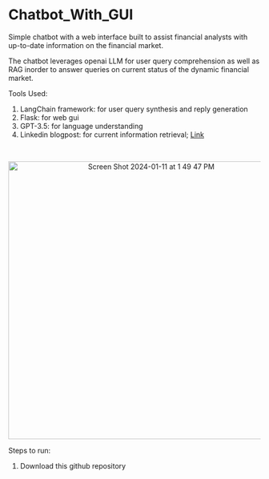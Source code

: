 # Chatbot_With_GUI

Simple chatbot with a web interface built to assist financial analysts with up-to-date information on the financial market.

The chatbot leverages openai LLM for user query comprehension as well as RAG inorder to answer queries on current status of the dynamic financial market.

Tools Used: 
  1. LangChain framework: for user query synthesis and reply generation
  2. Flask: for web gui
  3. GPT-3.5: for language understanding
  4. Linkedin blogpost: for current information retrieval; [Link](https://www.linkedin.com/pulse/insights-post-pandemic-economy-our-2024-global-market-rob-sharps-jcnmc)

<br>

<p align="center">
<img align="center" width="555" alt="Screen Shot 2024-01-11 at 1 49 47 PM" src="https://github.com/ashhass/Chatbot/assets/53818655/e6b2d942-0db5-4d40-b05a-b70d2b5fd042" >
</p>


Steps to run:

1. Download this github repository
